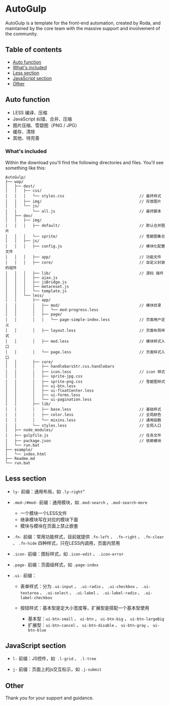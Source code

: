 # AutoGulp

AutoGulp is a template for the front-end automation, created by Roda, and maintained by the core team with the massive support and involvement of the community.

## Table of contents

* [Auto function](#auto-function)
* [What's included](#what-is-included)
* [Less section](#less-section)
* [JavaScript section](#javascript-section)
* [Other](#other)

## Auto function

*  LESS 编译、压缩 
*  JavaScript 纠错、合并、压缩 
*  图片压缩、雪碧图（PNG / JPG） 
*  缓存、清除 
*  其他、待完善 

### What's included

Within the download you'll find the following directories and files.
You'll see something like this:

```
AutoGulp/
├── wap/
│   ├── dest/
│   │   ├── css/                      
│   │   │   └── styles.css                                 // 最终样式
│   │   ├── img/                                           // 存放图片
│   │   └── js/
│   │       └── all.js                                     // 最终脚本
│   ├── dev/
│   │   ├── img/
│   │   │   ├── default/                                   // 默认合并图片
│   │   │   └── sprite/                                    // 雪碧图集合
│   │   ├── js/                                            
│   │   │   ├── config.js                                  // 模块化配置文件
│   │   │   ├── app/                                       // 功能文件
│   │   │   ├── core/                                      // 自定义封装的组件
│   │   │   ├── lib/                                       // 源码 插件
│   │   │   ├── ajax.js 
│   │   │   ├── jsBridge.js 
│   │   │   ├── metareset.js 
│   │   │   └── template.js
│   │   └── less/
│   │       ├── app/
│   │       │   ├── mod/                                   // 模块目录
│   │       │   │   └── mod-progress.less 
│   │       │   ├── page/ 
│   │       │   │   └── page-simple-index.less             // 页面用户定义
│   │       │   ├── layout.less                            // 页面布局样式    
│   │       │   ├── mod.less                               // 模块样式入口
│   │       │   └── page.less                              // 页面样式入口
│   │       ├── core/
│   │       │   ├── handlebarsStr.css.handlebars
│   │       │   ├── icon.less                              // icon 样式
│   │       │   ├── sprite-jpg.css
│   │       │   ├── sprite-png.css                         // 雪碧图样式
│   │       │   ├── ui-btn.less 
│   │       │   ├── ui-floatCenter.less 
│   │       │   ├── ui-forms.less 
│   │       │   └── ui-pagination.less
│   │       ├── lib/
│   │       │   ├── base.less                              // 基础样式
│   │       │   ├── color.less                             // 全局颜色
│   │       │   └── mixins.less                            // 通用函数
│   │       └── styles.less                                // 全局入口
│   ├── node_modules/
│   ├── gulpfile.js                                        // 任务文件
│   ├── package.json                                       // 依赖模块
│   └── run.bat
├── example/
│   └── index.html
├── Readme.md
└── run.bat

```

## Less section

*   `ly-` 前缀：通用布局，如 `.ly-right”` 

*   `.mod-/#mod-` 前缀：通用模块，如 `.mod-search` ，`.mod-search-more`
    *  一个模块一个LESS文件
    *  继承模块写在对应的模块下面
    *  模块与模块在页面上禁止嵌套
    
*   `.fn-` 前缀：常用功能样式，目前就提供 `.fn-left` 、 `.fn-right` 、 `.fn-clear` 、 `.fn-hide` 四种样式，只在LESS内调用，页面内禁用

*   `.icon-` 前缀：图标样式，如 `.icon-edit` 、 `.icon-error` 

*   `.page-` 前缀：页面级样式，如 `.page-index` 

*   `.ui-` 前缀：
    *  表单样式：分为 `.ui-input` 、 `.ui-radio` 、 `.ui-checkbox` 、 `.ui-textarea` 、 `.ui-select` 、 `.ui-label` 、 `.ui-label-radio` 、 `.ui-label-checkbox`
    
    *  按钮样式：基本型是定大小宽度等，扩展型是搭配一个基本型使用
        *  基本型：`ui-btn-small` 、 `ui-btn` ， `ui-btn-big` ， `ui-btn-largeBig`
        *  扩展型：`ui-btn-cancel` 、 `ui-btn-disable` 、 `ui-btn-gray` 、 `ui-btn-blue`

## JavaScript section

*   ` l- ` 前缀：JS控件，如` .l-grid` 、 `.l-tree` 

*   ` j- ` 前缀：页面上的js交互标示，如 `.j-submit` 

## Other
Thank you for your support and guidance.
